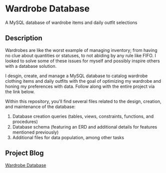 # Wardrobe Database

A MySQL database of wardrobe items and daily outfit selections

## Description

Wardrobes are like the worst example of managing inventory; from having no clue about quantities or statuses, to not abiding by any rule like FIFO. I looked to solve some of these issues for myself and possibly inspire others with a database solution.

I desgin, create, and manage a MySQL database to catalog wardrobe clothing items and daily outfits with the goal of optimizing my wardrobe and honing my preferences with data. Follow along with the entire project via the link below.

Within this repository, you'll find several files related to the design, creation, and maintenance of the database:
1. Database creation queries (tables, views, constraints, functions, and procedures)
2. Database schema (featuring an ERD and additional details for features mentioned previously)
3. Additional files for data population, among other tasks

## Project Blog
[Wardrobe Database](https://adam-bushman.com/project_posts/proj_wardrobe-database_003.html)
